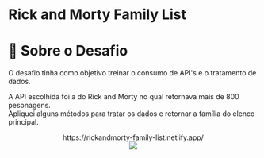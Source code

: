 # Rick and Morty Family List

# :flags: Sobre o Desafio
<p>O desafio tinha como objetivo treinar o consumo de API's e o tratamento de dados.</p>
<p>A API escolhida foi a do Rick and Morty no qual retornava mais de 800 pesonagens.</br> Apliquei alguns métodos para tratar os dados e retornar a família do elenco principal.</p>

<div align="center">
https://rickandmorty-family-list.netlify.app/
<div/
<div align="center">
<img src ="https://i.ibb.co/HGYz13M/rickandmorty.png">
</div>
